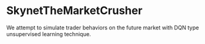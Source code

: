 # SkynetTheMarketCrusher
We attempt to simulate trader behaviors on the future market with DQN type unsupervised learning technique.
